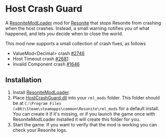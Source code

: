 # Host Crash Guard

A [ResoniteModLoader](https://github.com/resonite-modding-group/ResoniteModLoader) mod for [Resonite](https://resonite.com/) that stops Resonite from crashing when the host crashes. Instead, a small warning notifies you of what happened, and lets *you* decide when to close the world.

This mod now supports a small collection of crash fixes, as follows
- ValueMod\<Decimal\> crash [#2746](https://github.com/Yellow-Dog-Man/Resonite-Issues/issues/2746)
- Host Timeout crash [#2681](https://github.com/Yellow-Dog-Man/Resonite-Issues/issues/2681)
- Invalid Component crash [#1646](https://github.com/Yellow-Dog-Man/Resonite-Issues/issues/1646)

## Installation
1. Install [ResoniteModLoader](https://github.com/resonite-modding-group/ResoniteModLoader).
1. Place [HostCrashGuard.dll](https://github.com/AwesomeTornado/Resonite-HostCrashGuard/releases/latest/download/HostCrashGuard.dll) into your `rml_mods` folder. This folder should be at `C:\Program Files (x86)\Steam\steamapps\common\Resonite\rml_mods` for a default install. You can create it if it's missing, or if you launch the game once with ResoniteModLoader installed it will create this folder for you.
1. Start the game. If you want to verify that the mod is working you can check your Resonite logs.

